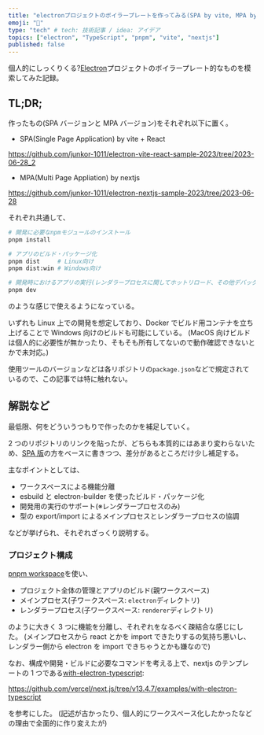 ```yaml
---
title: "electronプロジェクトのボイラープレートを作ってみる(SPA by vite, MPA by Next.js)"
emoji: "🙌"
type: "tech" # tech: 技術記事 / idea: アイデア
topics: ["electron", "TypeScript", "pnpm", "vite", "nextjs"]
published: false
---
```


個人的にしっくりくる?[Electron](https://www.electronjs.org/ja/docs/latest)プロジェクトのボイラープレート的なものを模索してみた記録。

## TL;DR;

作ったもの(SPA バージョンと MPA バージョン)をそれぞれ以下に置く。

- SPA(Single Page Application) by vite + React

https://github.com/junkor-1011/electron-vite-react-sample-2023/tree/2023-06-28_2

- MPA(Multi Page Appliation) by nextjs

https://github.com/junkor-1011/electron-nextjs-sample-2023/tree/2023-06-28

それぞれ共通して、

```bash
# 開発に必要なnpmモジュールのインストール
pnpm install

# アプリのビルド・パッケージ化
pnpm dist     # Linux向け
pnpm dist:win # Windows向け

# 開発時におけるアプリの実行(レンダラープロセスに関してホットリロード、その他デバッグ機能の有効化など)
pnpm dev
```

のような感じで使えるようになっている。

いずれも Linux 上での開発を想定しており、Docker でビルド用コンテナを立ち上げることで Windows 向けのビルドも可能にしている。
(MacOS 向けビルドは個人的に必要性が無かったり、そもそも所有してないので動作確認できないとかで未対応。)

使用ツールのバージョンなどは各リポジトリの`package.json`などで規定されているので、この記事では特に触れない。

## 解説など

最低限、何をどういうつもりで作ったのかを補足していく。

2 つのリポジトリのリンクを貼ったが、どちらも本質的にはあまり変わらないため、[SPA 版](https://github.com/junkor-1011/electron-vite-react-sample-2023/tree/2023-06-28_2)の方をベースに書きつつ、差分があるところだけ少し補足する。

主なポイントとしては、

- ワークスペースによる機能分離
- esbuild と electron-builder を使ったビルド・パッケージ化
- 開発用の実行のサポート(※レンダラープロセスのみ)
- 型の export/import によるメインプロセスとレンダラープロセスの協調

などが挙げられ、それぞれざっくり説明する。

### プロジェクト構成

[pnpm workspace](https://pnpm.io/ja/workspaces)を使い、

- プロジェクト全体の管理とアプリのビルド(親ワークスペース)
- メインプロセス(子ワークスペース: `electron`ディレクトリ)
- レンダラープロセス(子ワークスペース: `renderer`ディレクトリ)

のように大きく 3 つに機能を分離し、それぞれをなるべく疎結合な感じにした。
(メインプロセスから react とかを import できたりするの気持ち悪いし、レンダラー側から electron を import できちゃうとかも嫌なので)

なお、構成や開発・ビルドに必要なコマンドを考える上で、nextjs のテンプレートの 1 つである[with-electron-typescript](https://github.com/vercel/next.js/tree/v13.4.7/examples/with-electron-typescript):

https://github.com/vercel/next.js/tree/v13.4.7/examples/with-electron-typescript

を参考にした。
(記述が古かったり、個人的にワークスペース化したかったなどの理由で全面的に作り変えたが)
